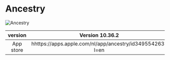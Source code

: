 # Ancestry


![Ancestry](https://is2-ssl.mzstatic.com/image/thumb/Purple113/v4/d9/52/05/d952054f-7eb6-4958-8ad8-97fd596ff3b0/AppIcon-0-1x_U007emarketing-0-0-GLES2_U002c0-512MB-sRGB-0-0-0-85-220-0-0-0-7.png/246x0w.jpg)

| version  | Version 10.36.2  |
|:-:|:-:|
|  App store | hhttps://apps.apple.com/nl/app/ancestry/id349554263?l=en  |
 


